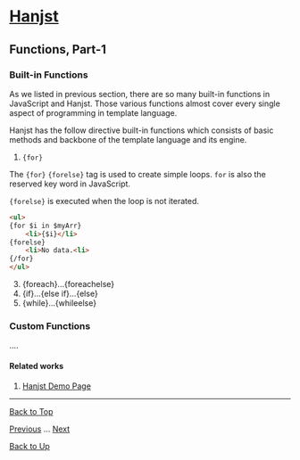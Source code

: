 # [Hanjst](/hanjst/index)
## Functions, Part-1
### Built-in Functions

As we listed in previous section, there are so many built-in functions in JavaScript and Hanjst. Those various functions almost cover every single aspect of programming in template language.

Hanjst has the follow directive built-in functions which consists of basic methods and backbone of the template language and its engine.

1. `{for}`

The `{for}` `{forelse}` tag is used to create simple loops. `for` is also the reserved key word in JavaScript.

`{forelse}` is executed when the loop is not iterated.

```html
<ul>
{for $i in $myArr}
	<li>{$i}</li>
{forelse}
	<li>No data.<li>
{/for}
</ul>
```


3. {foreach}...{foreachelse}
4. {if}...{else if}...{else}
5. {while}...{whileelse}


### Custom Functions
....


#### Related works

1. [Hanjst Demo Page](https://ufqi.com/dev/hanjst/)


----
[Back to Top](/hanjst/hanjst-function)

[Previous](./hanjst-variable) ... [Next](./)

[Back to Up](/hanjst/index)

<!--stackedit_data:
eyJoaXN0b3J5IjpbNjU3MDE4NTU0LC0xMDc3MDgwOTIwXX0=
-->